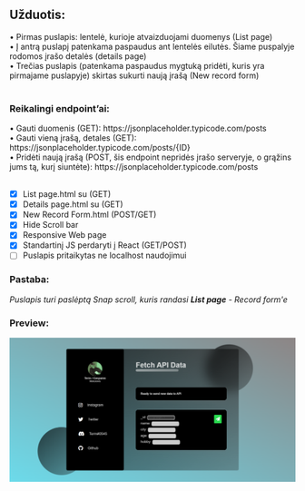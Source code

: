 <h2>Užduotis:</h2>
• Pirmas puslapis: lentelė, kurioje atvaizduojami duomenys (List page)<br>
• Į antrą puslapį patenkama paspaudus ant lentelės eilutės. Šiame puspalyje rodomos įrašo detalės
(details page)<br>
• Trečias puslapis (patenkama paspaudus mygtuką pridėti, kuris yra pirmajame puslapyje) skirtas
sukurti naują įrašą (New record form)<br>
<br>
<h3>Reikalingi endpoint’ai:</h3>
• Gauti duomenis (GET): https://jsonplaceholder.typicode.com/posts <br>
• Gauti vieną įrašą, detales (GET): https://jsonplaceholder.typicode.com/posts/{ID} <br>
• Pridėti naują įrašą (POST, šis endpoint nepridės įrašo serveryje, o grąžins jums tą, kurį siuntėte):
https://jsonplaceholder.typicode.com/posts <br>
<br>

- [x] List page.html su (GET)
- [x] Details page.html su (GET)
- [x] New Record Form.html (POST/GET)
- [x] Hide Scroll bar
- [x] Responsive Web page
- [x] Standartinį JS perdaryti į React (GET/POST)
- [ ] Puslapis pritaikytas ne localhost naudojimui

<h3>Pastaba:</h3>
<i>Puslapis turi paslėptą Snap scroll, kuris randasi <b>List page</b> - Record form'e</i>
<br>
<h3>Preview:</h3>
<img src="./src/images/preview.png" />
